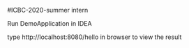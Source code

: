 #ICBC-2020-summer intern

Run DemoApplication in IDEA

type http://localhost:8080/hello in browser to view the result
